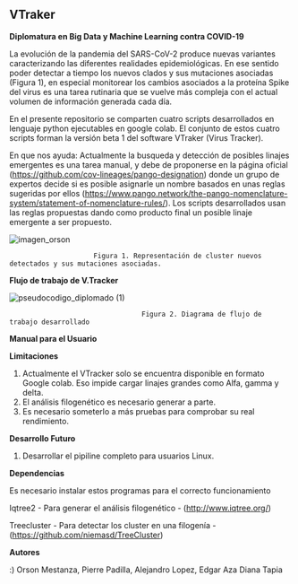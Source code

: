 ## VTraker

**Diplomatura en Big Data y Machine Learning contra COVID-19**

La evolución de la pandemia del SARS-CoV-2 produce nuevas variantes caracterizando las diferentes realidades epidemiológicas. En ese sentido poder detectar a tiempo los nuevos clados y sus mutaciones asociadas (Figura 1), en especial monitorear los cambios asociados a la proteína Spike del virus es una tarea rutinaria que se vuelve más compleja con el actual volumen de información generada cada día.  

En el presente repositorio se comparten cuatro scripts desarrollados en lenguaje python ejecutables en google colab. El conjunto de estos cuatro scripts forman la versión beta 1 del software VTraker (Virus Tracker). 

En que nos ayuda: Actualmente la busqueda y detección de posibles linajes emergentes es una tarea manual, y debe de proponerse en la página oficial (https://github.com/cov-lineages/pango-designation) donde un grupo de expertos decide si es posible asignarle un nombre basados en unas reglas sugeridas por ellos (https://www.pango.network/the-pango-nomenclature-system/statement-of-nomenclature-rules/). Los scripts desarrollados usan las reglas propuestas dando como producto final un posible linaje emergente a ser propuesto. 


![imagen_orson](https://user-images.githubusercontent.com/12600107/131230337-10c7b01c-aed3-4663-a1d9-f946156e3986.png)

                         Figura 1. Representación de cluster nuevos detectados y sus mutaciones asociadas. 




**Flujo de trabajo de V.Tracker**

![pseudocodigo_diplomado (1)](https://user-images.githubusercontent.com/12600107/131232717-52e2c9ef-3cdc-4248-a321-5758c0fd61d8.png)

                                     Figura 2. Diagrama de flujo de trabajo desarrollado



**Manual para el Usuario**









**Limitaciones**

1. Actualmente el VTracker solo se encuentra disponible en formato Google colab. Eso impide cargar linajes grandes como Alfa, gamma y delta.
2. El análisis filogenético es necesario generar a parte. 
3. Es necesario someterlo a más pruebas para comprobar su real rendimiento.

**Desarrollo Futuro**

1. Desarrollar el pipiline completo para usuarios Linux. 

**Dependencias**

Es necesario instalar estos programas para el correcto funcionamiento 

Iqtree2 - Para generar el análisis filogenético - (http://www.iqtree.org/)

Treecluster - Para detectar los cluster en una filogenía - (https://github.com/niemasd/TreeCluster)

**Autores**

:) Orson Mestanza,
Pierre Padilla,
Alejandro Lopez,
Edgar Aza
Diana Tapia


